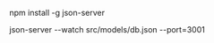 <!-- serveur json API REST -->
npm install -g json-server 
<!-- parametres de demarage du serveur -->
json-server --watch src/models/db.json --port=3001

